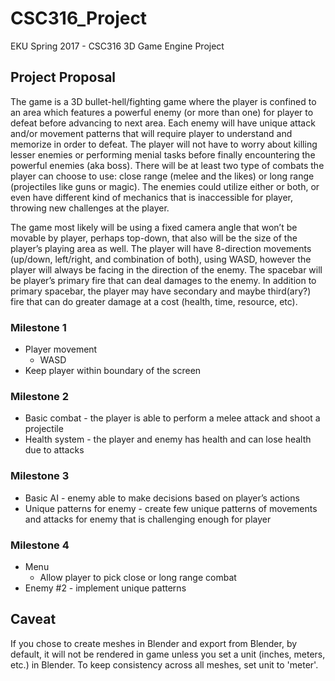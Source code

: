 # CSC316_Project
EKU Spring 2017 - CSC316 3D Game Engine Project

## Project Proposal
The game is a 3D bullet-hell/fighting game where the player is confined to an
area which features a powerful enemy (or more than one) for player to defeat
before advancing to next area. Each enemy will have unique attack and/or
movement patterns that will require player to understand and memorize in order
to defeat. The player will not have to worry about killing lesser enemies or
performing menial tasks before finally encountering the powerful enemies
(aka boss). There will be at least two type of combats the player can choose to
use: close range (melee and the likes) or long range (projectiles like guns or
magic). The enemies could utilize either or both, or even have different kind
of mechanics that is inaccessible for player, throwing new challenges at the
player.

The game most likely will be using a fixed camera angle that won’t be movable
by player, perhaps top-down, that also will be the size of the player’s playing
area as well. The player will have 8-direction movements (up/down, left/right,
and combination of both), using WASD, however the player will always be facing
in the direction of the enemy. The spacebar will be player’s primary fire that
can deal damages to the enemy. In addition to primary spacebar, the player may
have secondary and maybe third(ary?) fire that can do greater damage at a cost
(health, time, resource, etc).

### Milestone 1
* Player movement
  * WASD
* Keep player within boundary of the screen 

### Milestone 2
* Basic combat - the player is able to perform a melee attack and shoot a
projectile
* Health system - the player and enemy has health and can lose health due to
attacks

### Milestone 3
* Basic AI - enemy able to make decisions based on player’s actions 
* Unique patterns for enemy - create few unique patterns of movements and
attacks for enemy that is challenging enough for player

### Milestone 4
* Menu
  * Allow player to pick close or long range combat
* Enemy #2 - implement unique patterns

## Caveat
If you chose to create meshes in Blender and export from Blender, by default,
it will not be rendered in game unless you set a unit (inches, meters, etc.) in
Blender. To keep consistency across all meshes, set unit to 'meter'.
